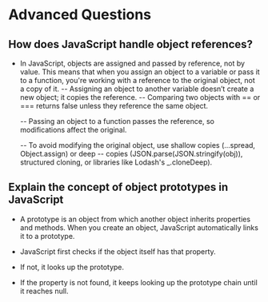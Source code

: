# Advanced Questions

## How does JavaScript handle object references?

- In JavaScript, objects are assigned and passed by reference, not by value. This means that when you assign an object to a variable or pass it to a function, you're working with a reference to the original object, not a copy of it.
  -- Assigning an object to another variable doesn’t create a new object; it copies the reference.
  -- Comparing two objects with == or === returns false unless they reference the same object.

  -- Passing an object to a function passes the reference, so modifications affect the original.

  -- To avoid modifying the original object, use shallow copies (...spread, Object.assign) or deep -- copies (JSON.parse(JSON.stringify(obj)), structured cloning, or libraries like Lodash's \_.cloneDeep).

## Explain the concept of object prototypes in JavaScript

- A prototype is an object from which another object inherits properties and methods. When you create an object, JavaScript automatically links it to a prototype.

- JavaScript first checks if the object itself has that property.
- If not, it looks up the prototype.

- If the property is not found, it keeps looking up the prototype chain until it reaches null.
